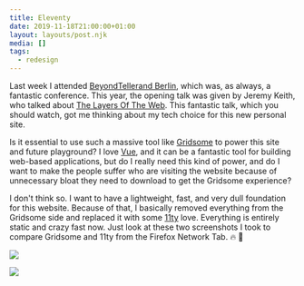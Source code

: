 ```yaml
---
title: Eleventy
date: 2019-11-18T21:00:00+01:00
layout: layouts/post.njk
media: []
tags:
  - redesign
---
```


Last week I attended [BeyondTellerand Berlin](https://beyondtellerrand.com/events/berlin-2019/speakers), which was, as always, a fantastic conference. This year, the opening talk was given by Jeremy Keith, who talked about [The Layers Of The Web](https://vimeo.com/373128517). This fantastic talk, which you should watch, got me thinking about my tech choice for this new personal site.

Is it essential to use such a massive tool like [Gridsome](https://gridsome.org) to power this site and future playground? I love [Vue](https://vuejs.org/), and it can be a fantastic tool for building web-based applications, but do I really need this kind of power, and do I want to make the people suffer who are visiting the website because of unnecessary bloat they need to download to get the Gridsome experience?

I don't think so. I want to have a lightweight, fast, and very dull foundation for this website. Because of that, I basically removed everything from the Gridsome side and replaced it with some [11ty](https://www.11ty.io) love. Everything is entirely static and crazy fast now. Just look at these two screenshots I took to compare Gridsome and 11ty from the Firefox Network Tab. 🔥 🚀

![](https://res.cloudinary.com/dy3alb7gv/image/upload/v1574111577/Gridsome_v1bfec.jpg)

![](https://res.cloudinary.com/dy3alb7gv/image/upload/v1574111578/11ty_bh5j1g.jpg)
